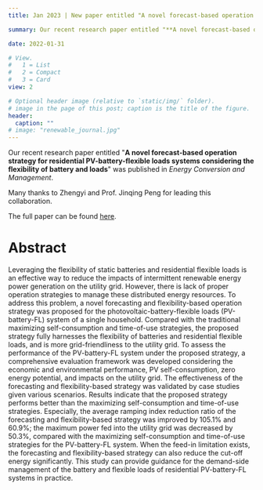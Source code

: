```yaml
---
title: Jan 2023 | New paper entitled "A novel forecast-based operation strategy for residential PV-battery-flexible loads systems considering the flexibility of battery and loads" was published in *Energy Conversion and Management*!

summary: Our recent research paper entitled "**A novel forecast-based operation strategy for residential PV-battery-flexible loads systems considering the flexibility of battery and loads**" was published in *Energy Conversion and Management*. 

date: 2022-01-31

# View.
#   1 = List
#   2 = Compact
#   3 = Card
view: 2

# Optional header image (relative to `static/img/` folder).
# image in the page of this post; caption is the title of the figure.
header:
  caption: ""   
# image: "renewable_journal.jpg"   
---
```




Our recent research paper entitled "**A novel forecast-based operation strategy for residential PV-battery-flexible loads systems considering the flexibility of battery and loads**" was published in *Energy Conversion and Management*. 

Many thanks to Zhengyi and Prof. Jinqing Peng for leading this collaboration.

The full paper can be found [here](https://doi.org/10.1016/j.enconman.2023.116705).

# Abstract

Leveraging the flexibility of static batteries and residential flexible loads is an effective way to reduce the impacts of intermittent renewable energy power generation on the utility grid. However, there is lack of proper operation strategies to manage these distributed energy resources. To address this problem, a novel forecasting and flexibility-based operation strategy was proposed for the photovoltaic-battery-flexible loads (PV-battery-FL) system of a single household. Compared with the traditional maximizing self-consumption and time-of-use strategies, the proposed strategy fully harnesses the flexibility of batteries and residential flexible loads, and is more grid-friendliness to the utility grid. To assess the performance of the PV-battery-FL system under the proposed strategy, a comprehensive evaluation framework was developed considering the economic and environmental performance, PV self-consumption, zero energy potential, and impacts on the utility grid. The effectiveness of the forecasting and flexibility-based strategy was validated by case studies given various scenarios. Results indicate that the proposed strategy performs better than the maximizing self-consumption and time-of-use strategies. Especially, the average ramping index reduction ratio of the forecasting and flexibility-based strategy was improved by 105.1% and 60.9%; the maximum power fed into the utility grid was decreased by 50.3%, compared with the maximizing self-consumption and time-of-use strategies for the PV-battery-FL system. When the feed-in limitation exists, the forecasting and flexibility-based strategy can also reduce the cut-off energy significantly. This study can provide guidance for the demand-side management of the battery and flexible loads of residential PV-battery-FL systems in practice.

